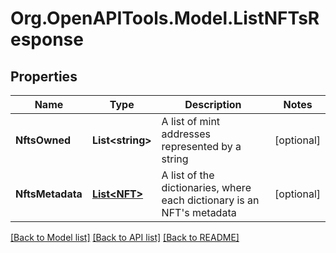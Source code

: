 
# Org.OpenAPITools.Model.ListNFTsResponse

## Properties

Name | Type | Description | Notes
------------ | ------------- | ------------- | -------------
**NftsOwned** | **List&lt;string&gt;** | A list of mint addresses represented by a string | [optional] 
**NftsMetadata** | [**List&lt;NFT&gt;**](NFT.md) | A list of the dictionaries, where each dictionary is an NFT&#39;s metadata | [optional] 

[[Back to Model list]](../README.md#documentation-for-models)
[[Back to API list]](../README.md#documentation-for-api-endpoints)
[[Back to README]](../README.md)

